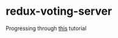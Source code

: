 # redux-voting-server

Progressing through [this](http://teropa.info/blog/2015/09/10/full-stack-redux-tutorial.html) tutorial